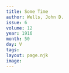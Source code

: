 ```yaml
---
title: Some Time
author: Wells, John D.
issue: 6
volume: 12
year: 1916
month: 50
day: V
tags:
layout: page.njk
image:
---
```


